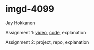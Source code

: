# imgd-4099
Jay Hokkanen

Assignment 1: <a href="https://clipchamp.com/watch/x85RNSk0XXQ">video</a>, <a href="https://github.com/jhokk/jhokk.github.io/blob/c097e54a9866f793173e7eb4cb3d011c97e54419/Assignment%201%20Code">code</a>, explanation

Assignment 2: project, repo, explanation
